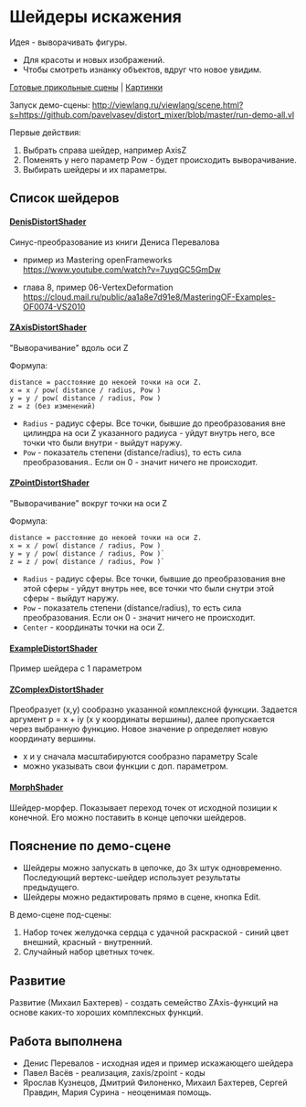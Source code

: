 # Шейдеры искажения

Идея - выворачивать фигуры.
* Для красоты и новых изображений.
* Чтобы смотреть изнанку объектов, вдруг что новое увидим.

[Готовые прикольные сцены](super-urla.md) | [Картинки](https://photos.google.com/u/1/album/AF1QipMXYnvn4rmx-x693TNChSyYgA2xMp5DPeAXby0W)


Запуск демо-сцены: http://viewlang.ru/viewlang/scene.html?s=https://github.com/pavelvasev/distort_mixer/blob/master/run-demo-all.vl

Первые действия:

1. Выбрать справа шейдер, например AxisZ
2. Поменять у него параметр Pow - будет происходить выворачивание.
3. Выбирать шейдеры и их параметры. 

## Список шейдеров

#### [DenisDistortShader](shaders/Denis.qml)
Синус-преобразование из книги Дениса Перевалова

- пример из Mastering openFrameworks
https://www.youtube.com/watch?v=7uyqGC5GmDw

- глава 8, пример 06-VertexDeformation 
https://cloud.mail.ru/public/aa1a8e7d91e8/MasteringOF-Examples-OF0074-VS2010

#### [ZAxisDistortShader](shaders/ZAxis.qml) 
"Выворачивание" вдоль оси Z 

Формула: 
```
distance = расстояние до некоей точки на оси Z.
x = x / pow( distance / radius, Pow )
y = y / pow( distance / radius, Pow )
z = z (без изменений)
```

* `Radius` - радиус сферы. Все точки, бывшие до преобразования вне цилиндра на оси Z указанного радиуса - уйдут внутрь него, все точки что были внутри - выйдут наружу. 
* `Pow` - показатель степени (distance/radius), то есть сила преобразования.. Если он 0 - значит ничего не происходит.

#### [ZPointDistortShader](shaders/ZPoint.qml) 
"Выворачивание" вокруг точки на оси Z 

Формула: 
```
distance = расстояние до некоей точки на оси Z.
x = x / pow( distance / radius, Pow )
y = y / pow( distance / radius, Pow )`
z = z / pow( distance / radius, Pow )`
```

* `Radius` - радиус сферы. Все точки, бывшие до преобразования вне этой сферы - уйдут внутрь нее, все точки что были снутри этой сферы - выйдут наружу. 
* `Pow` - показатель степени (distance/radius), то есть сила преобразования. Если он 0 - значит ничего не происходит.
* `Center` - координаты точки на оси Z.

#### [ExampleDistortShader](shaders/Example.qml)
Пример шейдера с 1 параметром

#### [ZComplexDistortShader](shaders/ZComplex.qml)
Преобразует (x,y) сообразно указанной комплексной функции.
Задается аргумент p = x + iy (x y координаты вершины), 
далее пропускается через выбранную функцию. 
Новое значение p определяет новую координату вершины.

* x и y сначала масштабируются сообразно параметру Scale
* можно указывать свои функции с доп. параметром.

#### [MorphShader](shaders/Morph.qml)
Шейдер-морфер. Показывает переход точек от исходной позиции к конечной. Его можно поставить в конце цепочки шейдеров. 

## Пояснение по демо-сцене 
* Шейдеры можно запускать в цепочке, до 3х штук одновременно. Последующий вертекс-шейдер использует результаты предыдущего. 
* Шейдеры можно редактировать прямо в сцене, кнопка Edit.

В демо-сцене под-сцены:

1. Набор точек желудочка сердца с удачной раскраской - синий цвет внешний, красный - внутренний. 
2. Случайный набор цветных точек.

## Развитие
Развитие (Михаил Бахтерев) - создать семейство ZAxis-функций на основе каких-то хороших комплексных функций.

## Работа выполнена
* Денис Перевалов - исходная идея и пример искажающего шейдера 
* Павел Васёв - реализация, zaxis/zpoint - коды
* Ярослав Кузнецов, Дмитрий Филоненко, Михаил Бахтерев, Сергей Правдин, Мария Сурина - неоценимая помощь.
